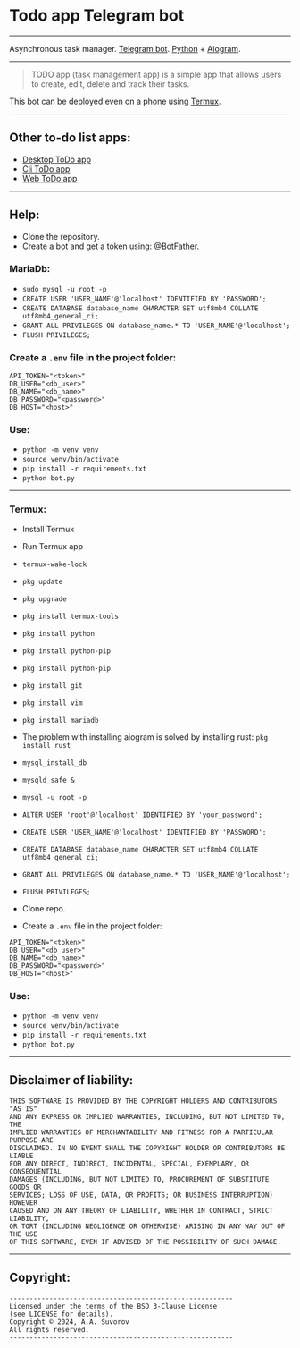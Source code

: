 # Todo app Telegram bot

---

Asynchronous task manager. [Telegram bot](https://t.me/smarttodoappbot). [Python](https://python.org) + [Aiogram](https://github.com/aiogram/aiogram/tree/dev-3.x).

---

> TODO app (task management app) is a simple app that allows users to create, edit, delete and track their tasks.

This bot can be deployed even on a phone using [Termux](https://github.com/termux).

---

## Other to-do list apps:

- [Desktop ToDo app](https://github.com/smartlegionlab/todo_app_desktop)
- [Cli ToDo app](https://github.com/smartlegionlab/todo_app_cli)
- [Web ToDo app](https://github.com/smartlegionlab/todo_app_web_django)

---

## Help:

- Clone the repository.
- Create a bot and get a token using: [@BotFather](https://t.me/BotFather).

### MariaDb:

- `sudo mysql -u root -p`
- `CREATE USER 'USER_NAME'@'localhost' IDENTIFIED BY 'PASSWORD';`
- `CREATE DATABASE database_name CHARACTER SET utf8mb4 COLLATE utf8mb4_general_ci;`
- `GRANT ALL PRIVILEGES ON database_name.* TO 'USER_NAME'@'localhost';`
- `FLUSH PRIVILEGES;`


### Create a `.env` file in the project folder:

```.env
API_TOKEN="<token>"
DB_USER="<db_user>"
DB_NAME="<db_name>"
DB_PASSWORD="<password>"
DB_HOST="<host>"
```

### Use:

- `python -m venv venv`
- `source venv/bin/activate`
- `pip install -r requirements.txt`
- `python bot.py`

---

### Termux:

- Install Termux
- Run Termux app
- `termux-wake-lock`
- `pkg update`
- `pkg upgrade`
- `pkg install termux-tools`
- `pkg install python`
- `pkg install python-pip`
- `pkg install python-pip`
- `pkg install git`
- `pkg install vim`
- `pkg install mariadb`


- The problem with installing aiogram is solved by installing rust: `pkg install rust`


- `mysql_install_db`
- `mysqld_safe &`
- `mysql -u root -p`
- `ALTER USER 'root'@'localhost' IDENTIFIED BY 'your_password';`
- `CREATE USER 'USER_NAME'@'localhost' IDENTIFIED BY 'PASSWORD';`
- `CREATE DATABASE database_name CHARACTER SET utf8mb4 COLLATE utf8mb4_general_ci;`
- `GRANT ALL PRIVILEGES ON database_name.* TO 'USER_NAME'@'localhost';`
- `FLUSH PRIVILEGES;`
- Clone repo.
- Create a `.env` file in the project folder:


```.env
API_TOKEN="<token>"
DB_USER="<db_user>"
DB_NAME="<db_name>"
DB_PASSWORD="<password>"
DB_HOST="<host>"
```

### Use:

- `python -m venv venv`
- `source venv/bin/activate`
- `pip install -r requirements.txt`
- `python bot.py`

---

## Disclaimer of liability:

    THIS SOFTWARE IS PROVIDED BY THE COPYRIGHT HOLDERS AND CONTRIBUTORS "AS IS"
    AND ANY EXPRESS OR IMPLIED WARRANTIES, INCLUDING, BUT NOT LIMITED TO, THE
    IMPLIED WARRANTIES OF MERCHANTABILITY AND FITNESS FOR A PARTICULAR PURPOSE ARE
    DISCLAIMED. IN NO EVENT SHALL THE COPYRIGHT HOLDER OR CONTRIBUTORS BE LIABLE
    FOR ANY DIRECT, INDIRECT, INCIDENTAL, SPECIAL, EXEMPLARY, OR CONSEQUENTIAL
    DAMAGES (INCLUDING, BUT NOT LIMITED TO, PROCUREMENT OF SUBSTITUTE GOODS OR
    SERVICES; LOSS OF USE, DATA, OR PROFITS; OR BUSINESS INTERRUPTION) HOWEVER
    CAUSED AND ON ANY THEORY OF LIABILITY, WHETHER IN CONTRACT, STRICT LIABILITY,
    OR TORT (INCLUDING NEGLIGENCE OR OTHERWISE) ARISING IN ANY WAY OUT OF THE USE
    OF THIS SOFTWARE, EVEN IF ADVISED OF THE POSSIBILITY OF SUCH DAMAGE.

***

## Copyright:
    --------------------------------------------------------
    Licensed under the terms of the BSD 3-Clause License
    (see LICENSE for details).
    Copyright © 2024, A.A. Suvorov
    All rights reserved.
    --------------------------------------------------------
